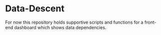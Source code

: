 # Data-Descent
For now this repository holds supportive scripts and functions for a front-end dashboard which shows data dependencies. 
